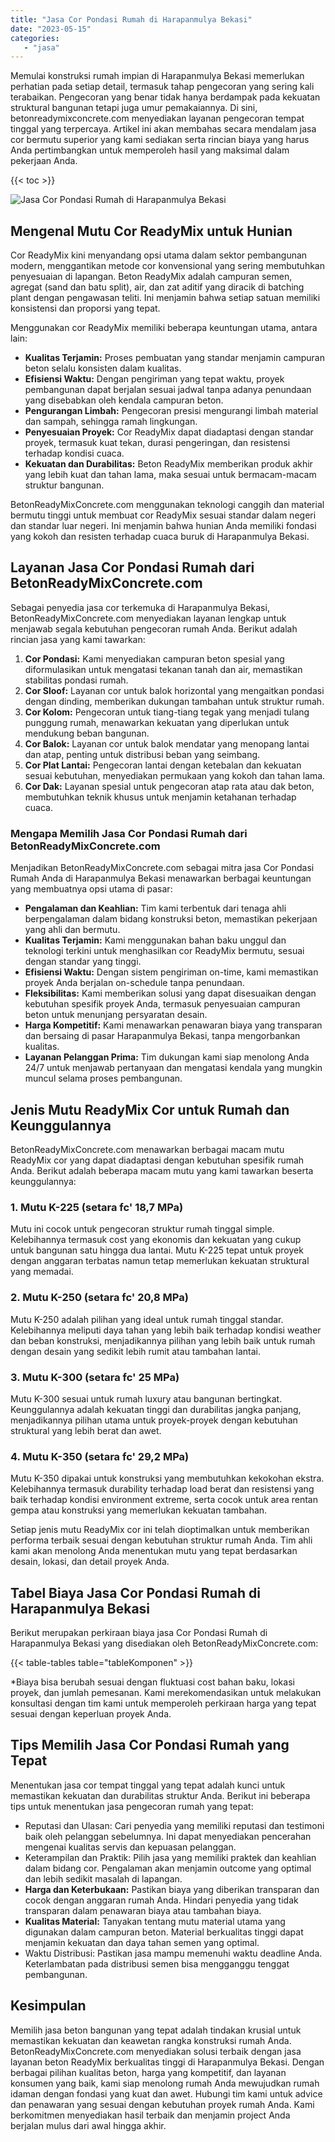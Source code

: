 ```yaml
---
title: "Jasa Cor Pondasi Rumah di Harapanmulya Bekasi"
date: "2023-05-15"
categories: 
   - "jasa"
---
```


Memulai konstruksi rumah impian di Harapanmulya Bekasi memerlukan perhatian pada setiap detail, termasuk tahap pengecoran yang sering kali terabaikan. Pengecoran yang benar tidak hanya berdampak pada kekuatan struktural bangunan tetapi juga umur pemakaiannya. Di sini, betonreadymixconcrete.com menyediakan layanan pengecoran tempat tinggal yang terpercaya. Artikel ini akan membahas secara mendalam jasa cor bermutu superior yang kami sediakan serta rincian biaya yang harus Anda pertimbangkan untuk memperoleh hasil yang maksimal dalam pekerjaan Anda.

{{< toc >}}

![Jasa Cor Pondasi Rumah di Harapanmulya Bekasi](https://betoncor8.github.io/cor/harga-beton-readymix-concrete%20(44).png)

## Mengenal Mutu Cor ReadyMix untuk Hunian

Cor ReadyMix kini menyandang opsi utama dalam sektor pembangunan modern, menggantikan metode cor konvensional yang sering membutuhkan penyesuaian di lapangan. Beton ReadyMix adalah campuran semen, agregat (sand dan batu split), air, dan zat aditif yang diracik di batching plant dengan pengawasan teliti. Ini menjamin bahwa setiap satuan memiliki konsistensi dan proporsi yang tepat.

Menggunakan cor ReadyMix memiliki beberapa keuntungan utama, antara lain:

- **Kualitas Terjamin:** Proses pembuatan yang standar menjamin campuran beton selalu konsisten dalam kualitas.
- **Efisiensi Waktu:** Dengan pengiriman yang tepat waktu, proyek pembangunan dapat berjalan sesuai jadwal tanpa adanya penundaan yang disebabkan oleh kendala campuran beton.
- **Pengurangan Limbah:** Pengecoran presisi mengurangi limbah material dan sampah, sehingga ramah lingkungan.
- **Penyesuaian Proyek:** Cor ReadyMix dapat diadaptasi dengan standar proyek, termasuk kuat tekan, durasi pengeringan, dan resistensi terhadap kondisi cuaca.
- **Kekuatan dan Durabilitas:** Beton ReadyMix memberikan produk akhir yang lebih kuat dan tahan lama, maka sesuai untuk bermacam-macam struktur bangunan.

BetonReadyMixConcrete.com menggunakan teknologi canggih dan material bermutu tinggi untuk membuat cor ReadyMix sesuai standar dalam negeri dan standar luar negeri. Ini menjamin bahwa hunian Anda memiliki fondasi yang kokoh dan resisten terhadap cuaca buruk di Harapanmulya Bekasi.

## Layanan Jasa Cor Pondasi Rumah dari BetonReadyMixConcrete.com

Sebagai penyedia jasa cor terkemuka di Harapanmulya Bekasi, BetonReadyMixConcrete.com menyediakan layanan lengkap untuk menjawab segala kebutuhan pengecoran rumah Anda. Berikut adalah rincian jasa yang kami tawarkan:

1. **Cor Pondasi:** Kami menyediakan campuran beton spesial yang diformulasikan untuk mengatasi tekanan tanah dan air, memastikan stabilitas pondasi rumah.
2. **Cor Sloof:** Layanan cor untuk balok horizontal yang mengaitkan pondasi dengan dinding, memberikan dukungan tambahan untuk struktur rumah.
3. **Cor Kolom:** Pengecoran untuk tiang-tiang tegak yang menjadi tulang punggung rumah, menawarkan kekuatan yang diperlukan untuk mendukung beban bangunan.
4. **Cor Balok:** Layanan cor untuk balok mendatar yang menopang lantai dan atap, penting untuk distribusi beban yang seimbang.
5. **Cor Plat Lantai:** Pengecoran lantai dengan ketebalan dan kekuatan sesuai kebutuhan, menyediakan permukaan yang kokoh dan tahan lama.
6. **Cor Dak:** Layanan spesial untuk pengecoran atap rata atau dak beton, membutuhkan teknik khusus untuk menjamin ketahanan terhadap cuaca.

### Mengapa Memilih Jasa Cor Pondasi Rumah dari BetonReadyMixConcrete.com

Menjadikan BetonReadyMixConcrete.com sebagai mitra jasa Cor Pondasi Rumah Anda di Harapanmulya Bekasi menawarkan berbagai keuntungan yang membuatnya opsi utama di pasar:

- **Pengalaman dan Keahlian:** Tim kami terbentuk dari tenaga ahli berpengalaman dalam bidang konstruksi beton, memastikan pekerjaan yang ahli dan bermutu.
- **Kualitas Terjamin:** Kami menggunakan bahan baku unggul dan teknologi terkini untuk menghasilkan cor ReadyMix bermutu, sesuai dengan standar yang tinggi.
- **Efisiensi Waktu:** Dengan sistem pengiriman on-time, kami memastikan proyek Anda berjalan on-schedule tanpa penundaan.
- **Fleksibilitas:** Kami memberikan solusi yang dapat disesuaikan dengan kebutuhan spesifik proyek Anda, termasuk penyesuaian campuran beton untuk menunjang persyaratan desain.
- **Harga Kompetitif:** Kami menawarkan penawaran biaya yang transparan dan bersaing di pasar Harapanmulya Bekasi, tanpa mengorbankan kualitas.
- **Layanan Pelanggan Prima:** Tim dukungan kami siap menolong Anda 24/7 untuk menjawab pertanyaan dan mengatasi kendala yang mungkin muncul selama proses pembangunan.

## Jenis Mutu ReadyMix Cor untuk Rumah dan Keunggulannya

BetonReadyMixConcrete.com menawarkan berbagai macam mutu ReadyMix cor yang dapat diadaptasi dengan kebutuhan spesifik rumah Anda. Berikut adalah beberapa macam mutu yang kami tawarkan beserta keunggulannya:

### 1\. Mutu K-225 (setara fc' 18,7 MPa)

Mutu ini cocok untuk pengecoran struktur rumah tinggal simple. Kelebihannya termasuk cost yang ekonomis dan kekuatan yang cukup untuk bangunan satu hingga dua lantai. Mutu K-225 tepat untuk proyek dengan anggaran terbatas namun tetap memerlukan kekuatan struktural yang memadai.

### 2\. Mutu K-250 (setara fc' 20,8 MPa)

Mutu K-250 adalah pilihan yang ideal untuk rumah tinggal standar. Kelebihannya meliputi daya tahan yang lebih baik terhadap kondisi weather dan beban konstruksi, menjadikannya pilihan yang lebih baik untuk rumah dengan desain yang sedikit lebih rumit atau tambahan lantai.

### 3\. Mutu K-300 (setara fc' 25 MPa)

Mutu K-300 sesuai untuk rumah luxury atau bangunan bertingkat. Keunggulannya adalah kekuatan tinggi dan durabilitas jangka panjang, menjadikannya pilihan utama untuk proyek-proyek dengan kebutuhan struktural yang lebih berat dan awet.

### 4\. Mutu K-350 (setara fc' 29,2 MPa)

Mutu K-350 dipakai untuk konstruksi yang membutuhkan kekokohan ekstra. Kelebihannya termasuk durability terhadap load berat dan resistensi yang baik terhadap kondisi environment extreme, serta cocok untuk area rentan gempa atau konstruksi yang memerlukan kekuatan tambahan.

Setiap jenis mutu ReadyMix cor ini telah dioptimalkan untuk memberikan performa terbaik sesuai dengan kebutuhan struktur rumah Anda. Tim ahli kami akan menolong Anda menentukan mutu yang tepat berdasarkan desain, lokasi, dan detail proyek Anda.

## Tabel Biaya Jasa Cor Pondasi Rumah di Harapanmulya Bekasi

Berikut merupakan perkiraan biaya jasa Cor Pondasi Rumah di Harapanmulya Bekasi yang disediakan oleh BetonReadyMixConcrete.com:

{{< table-tables table="tableKomponen" >}}

\*Biaya bisa berubah sesuai dengan fluktuasi cost bahan baku, lokasi proyek, dan jumlah pemesanan. Kami merekomendasikan untuk melakukan konsultasi dengan tim kami untuk memperoleh perkiraan harga yang tepat sesuai dengan keperluan proyek Anda.

## Tips Memilih Jasa Cor Pondasi Rumah yang Tepat

Menentukan jasa cor tempat tinggal yang tepat adalah kunci untuk memastikan kekuatan dan durabilitas struktur Anda. Berikut ini beberapa tips untuk menentukan jasa pengecoran rumah yang tepat:

- Reputasi dan Ulasan: Cari penyedia yang memiliki reputasi dan testimoni baik oleh pelanggan sebelumnya. Ini dapat menyediakan pencerahan mengenai kualitas servis dan kepuasan pelanggan.
- Keterampilan dan Praktik: Pilih jasa yang memiliki praktek dan keahlian dalam bidang cor. Pengalaman akan menjamin outcome yang optimal dan lebih sedikit masalah di lapangan.
- **Harga dan Keterbukaan:** Pastikan biaya yang diberikan transparan dan cocok dengan anggaran rumah Anda. Hindari penyedia yang tidak transparan dalam penawaran biaya atau tambahan biaya.
- **Kualitas Material:** Tanyakan tentang mutu material utama yang digunakan dalam campuran beton. Material berkualitas tinggi dapat menjamin kekuatan dan daya tahan semen yang optimal.
- Waktu Distribusi: Pastikan jasa mampu memenuhi waktu deadline Anda. Keterlambatan pada distribusi semen bisa mengganggu tenggat pembangunan.

## Kesimpulan

Memilih jasa beton bangunan yang tepat adalah tindakan krusial untuk memastikan kekuatan dan keawetan rangka konstruksi rumah Anda. BetonReadyMixConcrete.com menyediakan solusi terbaik dengan jasa layanan beton ReadyMix berkualitas tinggi di Harapanmulya Bekasi. Dengan berbagai pilihan kualitas beton, harga yang kompetitif, dan layanan konsumen yang baik, kami siap menolong rumah Anda mewujudkan rumah idaman dengan fondasi yang kuat dan awet. Hubungi tim kami untuk advice dan penawaran yang sesuai dengan kebutuhan proyek rumah Anda. Kami berkomitmen menyediakan hasil terbaik dan menjamin project Anda berjalan mulus dari awal hingga akhir.
